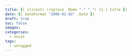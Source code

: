 ```yaml
---
title: {{ slicestr (replace .Name "-" " ") 11 | title }}
date: {{ dateFormat "2006-01-02" .Date }}
draft: true
toc: false
images:
categories:
  - nocat
tags:
  - untagged
---
```


